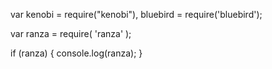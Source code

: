 var kenobi = require("kenobi"),
    bluebird = require('bluebird');

var ranza = require( 'ranza' );

if (ranza) {
    console.log(ranza);
}

